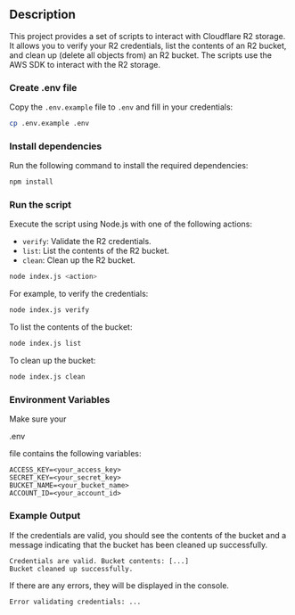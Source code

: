 ## Description
This project provides a set of scripts to interact with Cloudflare R2 storage. It allows you to verify your R2 credentials, list the contents of an R2 bucket, and clean up (delete all objects from) an R2 bucket. The scripts use the AWS SDK to interact with the R2 storage.

### Create .env file
Copy the `.env.example` file to `.env` and fill in your credentials:
```sh
cp .env.example .env
```

### Install dependencies
Run the following command to install the required dependencies:
```sh
npm install
```

### Run the script
Execute the script using Node.js with one of the following actions:
- `verify`: Validate the R2 credentials.
- `list`: List the contents of the R2 bucket.
- `clean`: Clean up the R2 bucket.

```sh
node index.js <action>
```

For example, to verify the credentials:
```sh
node index.js verify
```

To list the contents of the bucket:
```sh
node index.js list
```

To clean up the bucket:
```sh
node index.js clean
```

### Environment Variables

Make sure your 

.env

 file contains the following variables:
```
ACCESS_KEY=<your_access_key>
SECRET_KEY=<your_secret_key>
BUCKET_NAME=<your_bucket_name>
ACCOUNT_ID=<your_account_id>
```

### Example Output
If the credentials are valid, you should see the contents of the bucket and a message indicating that the bucket has been cleaned up successfully.
```
Credentials are valid. Bucket contents: [...]
Bucket cleaned up successfully.
```
If there are any errors, they will be displayed in the console.
```
Error validating credentials: ...
```
